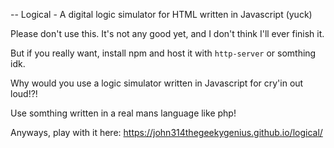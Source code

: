 -- Logical - A digital logic simulator for HTML written in Javascript (yuck) 

Please don't use this. It's not any good yet, and I don't think I'll ever finish it.

But if you really want, install npm and host it with `http-server` or somthing idk.

Why would you use a logic simulator written in Javascript for cry'in out loud!?!

Use somthing written in a real mans language like php!

Anyways, play with it here: https://john314thegeekygenius.github.io/logical/


